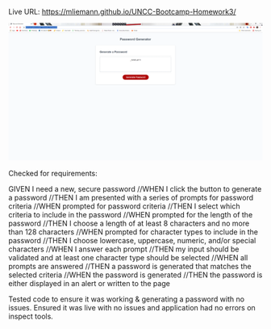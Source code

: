 
Live URL: https://mliemann.github.io/UNCC-Bootcamp-Homework3/


![Image of webpage ](./assets/images/LiveWebPageImage.PNG )





Checked for requirements: 


GIVEN I need a new, secure password
//WHEN I click the button to generate a password
//THEN I am presented with a series of prompts for password criteria
//WHEN prompted for password criteria
//THEN I select which criteria to include in the password
//WHEN prompted for the length of the password
//THEN I choose a length of at least 8 characters and no more than 128 characters
//WHEN prompted for character types to include in the password
//THEN I choose lowercase, uppercase, numeric, and/or special characters
//WHEN I answer each prompt
//THEN my input should be validated and at least one character type should be selected
//WHEN all prompts are answered
//THEN a password is generated that matches the selected criteria
//WHEN the password is generated
//THEN the password is either displayed in an alert or written to the page

Tested code to ensure it was working & generating a password with no issues. Ensured it was live with no issues and application had no errors on inspect tools. 